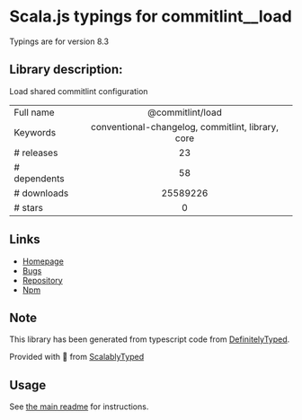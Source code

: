 
# Scala.js typings for commitlint__load

Typings are for version 8.3

## Library description:
Load shared commitlint configuration

|                    |                 |
| ------------------ | :-------------: |
| Full name          | @commitlint/load |
| Keywords           | conventional-changelog, commitlint, library, core |
| # releases         | 23 |
| # dependents       | 58 |
| # downloads        | 25589226 |
| # stars            | 0 |

## Links
- [Homepage](https://github.com/conventional-changelog/commitlint#readme)
- [Bugs](https://github.com/conventional-changelog/commitlint/issues)
- [Repository](https://github.com/conventional-changelog/commitlint)
- [Npm](https://www.npmjs.com/package/%40commitlint%2Fload)
    


## Note
This library has been generated from typescript code from [DefinitelyTyped](https://definitelytyped.org).

Provided with :purple_heart: from [ScalablyTyped](https://github.com/oyvindberg/ScalablyTyped)

## Usage
See [the main readme](../../readme.md) for instructions.


